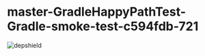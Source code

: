 # master-GradleHappyPathTest-Gradle-smoke-test-c594fdb-721

![depshield](https://ci.dev.depshield.sonatype.org/badges/depshield-ci/master-GradleHappyPathTest-Gradle-smoke-test-c594fdb-721/depshield.svg)
